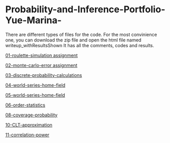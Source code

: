 # Probability-and-Inference-Portfolio-Yue-Marina-
There are different types of files for the code.
For the most convinience one, you can download the zip file and open the html file named writeup_withResultsShown
It has all the comments, codes and results.

[01-roulette-simulation assignment](/01-roulette-simulation/writeup.html)


[02-monte-carlo-error assignment](/02-monte-carlo-error/writeup_2.Rmd)


[03-discrete-probability-calculations](/03-discrete-probability-calculations/writeup.Rmd)


[04-world-series-home-field](/04-world-series-home-field/writeup.html)


[05-world-series-home-field](/05-quantile-error/writeup.html)


[06-order-statistics](/06-order-statistics/writeup.html)


[08-coverage-probability](/08-coverage-probability/writeup.html)


[10-CLT-approximation](/10-CLT-approximation/writeup.html)


[11-correlation-power](/11-correlation-power/writeup.html)
